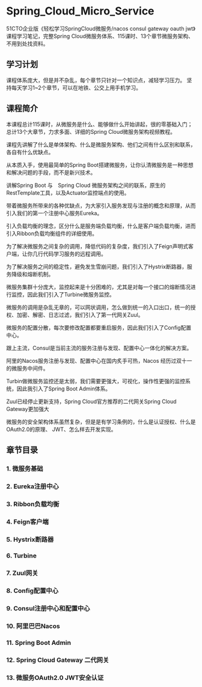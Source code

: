 # Spring_Cloud_Micro_Service

  51CTO企业版《轻松学习SpringCloud微服务/nacos consul gateway oauth jwt》课程学习笔记，完整Spring Cloud微服务体系、115课时、13个章节微服务架构、不用到处找资料。
  
  
 ## 学习计划
 
课程体系庞大，但是并不杂乱，每个章节只针对一个知识点，减轻学习压力。
坚持每天学习1~2个章节，可以在地铁、公交上用手机学习。

## 课程简介

本课程总计115课时，从微服务是什么、能够做什么开始讲起，很的零基础入门；
总计13个大章节，力求多面、详细的Spring Cloud微服务架构视频教程。

课程先讲解了什么是单体架构、什么是微服务架构、他们之间有什么区别和联系，各自有什么优缺点。

从本质入手，使用最简单的Spring Boot搭建微服务，让你认清微服务是一种思想和解决问题的手段，而不是新兴技术。

讲解Spring Boot 与　Spring Cloud 微服务架构之间的联系，原生的RestTemplate工具，以及Actuator监控端点的使用。

带着微服务所带来的各种优缺点，为大家引入服务发现与注册的概念和原理，从而引入我们的第一个注册中心服务Eureka。

引入负载均衡的理念，区分什么是服务端负载均衡，什么是客户端负载均衡，进而引入Ribbon负载均衡组件的详细使用。

为了解决微服务之间复杂的调用，降低代码的复杂度，我们引入了Feign声明式客户端，让你几行代码学习服务的远程调用。

为了解决服务之间的稳定性，避免发生雪崩问题，我们引入了Hystrix断路器，服务降级和熔断机制。

微服务集群十分庞大，监控起来是十分困难的，尤其是对每一个接口的熔断情况进行监控，因此我们引入了Turbine微服务监控。

微服务的调用是杂乱无章的，可以网状调用，怎么做到统一的入口出口，统一的授权、加密、解密、日志过滤，我们引入了第一代网关Zuul。

微服务的配置分散，每次要修改配置都要重启服务，因此我们引入了Config配置中心。

跟上主流，Consul是当前主流的服务注册与发现、配置中心一体化的解决方案。

阿里的Nacos服务注册与发现、配置中心在国内炙手可热，Nacos 经历过双十一的微服务中间件。

Turbin做微服务监控还是太弱，我们需要更强大，可视化，操作性更强的监控系统，因此我引入了Spring Boot Admin体系。

Zuul已经停止更新支持，Spring Cloud官方推荐的二代网关Spring Cloud Gateway更加强大

微服务的安全架构体系虽然复杂，但是是有学习条例的，什么是认证授权、什么是OAuth2.0的原理、 JWT、怎么样去开发实现。

## 章节目录

### 1. 微服务基础

### 2. Eureka注册中心

### 3. Ribbon负载均衡

### 4. Feign客户端

### 5. Hystrix断路器

### 6. Turbine

### 7. Zuul网关

### 8. Config配置中心

### 9. Consul注册中心和配置中心

### 10. 阿里巴巴Nacos

### 11. Spring Boot Admin

### 12. Spring Cloud Gateway 二代网关

### 13. 微服务OAuth2.0 JWT安全认证
